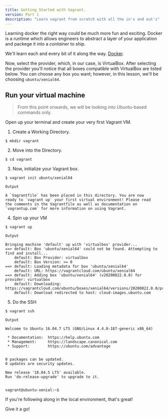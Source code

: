 ```yaml
---
title: Getting Started with Vagrant.
version: Part 1
description: "Learn vagrant from scratch with all the in's and out's"
---
```


Learning docker the right way could be much more fun and exciting. Docker is a runtime which allows engineers to abstract a layer of your application and packege it into a *container* to ship.

We'll learn each and every bit of it along the way.
[Docker](https://imgs.search.brave.com/KLQtBHcge3DM6nyOJ_fYUhEC1GVMsNxdIbsKsVpmFcs/rs:fit:1200:992:1/g:ce/aHR0cHM6Ly9taXJv/Lm1lZGl1bS5jb20v/bWF4LzI0ODAvMSo5/aEd2WUU1amVnSG0x/cl85N2dILWpRLnBu/Zw).



Now, select the provider, which, in our case, is VirtualBox. After selecting the provider you'll notice that all boxes compatible with VirtualBox are listed below.
You can choose any box you want; however, in this lesson, we'll be choosing 
`ubuntu/xenial64`.

## Run your virtual machine
>From this point onwards, we will be looking into Ubuntu-based commands only. 

Open up your terminal and create your very first Vagrant VM.

1. Create a Working Directory.
```
$ mkdir vagrant
```


2. Move into the Directory.
```
$ cd vagrant
```
3. Now, initialize your Vagrant box.
```
$ vagrant init ubuntu/xenial64
```
`Output`
```output
A `Vagrantfile` has been placed in this directory. You are now
ready to `vagrant up` your first virtual environment! Please read
the comments in the Vagrantfile as well as documentation on
`vagrantup.com` for more information on using Vagrant.
```
4. Spin up your VM
```
$ vagrant up
```
`Output`
```output
Bringing machine 'default' up with 'virtualbox' provider...
==> default: Box 'ubuntu/xenial64' could not be found. Attempting to find and install...
    default: Box Provider: virtualbox
    default: Box Version: >= 0
==> default: Loading metadata for box 'ubuntu/xenial64'
    default: URL: https://vagrantcloud.com/ubuntu/xenial64
==> default: Adding box 'ubuntu/xenial64' (v20200822.0.0) for provider: virtualbox
    default: Downloading: https://vagrantcloud.com/ubuntu/boxes/xenial64/versions/20200822.0.0/providers/virtualbox.box
    default: Download redirected to host: cloud-images.ubuntu.com
``` 

5. Do the SSH
```
$ vagrant ssh
```
`Output`
```output
Welcome to Ubuntu 16.04.7 LTS (GNU/Linux 4.4.0-187-generic x86_64)

 * Documentation:  https://help.ubuntu.com
 * Management:     https://landscape.canonical.com
 * Support:        https://ubuntu.com/advantage


0 packages can be updated.
0 updates are security updates.

New release '18.04.5 LTS' available.
Run 'do-release-upgrade' to upgrade to it.


vagrant@ubuntu-xenial:~$ 

``` 

If you're following along in the local environment, that's great!


Give it a go!
